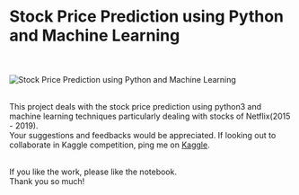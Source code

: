 # Stock Price Prediction using Python and Machine Learning
<br><br>
<img src="https://miro.medium.com/max/875/1*_GiyDH1bob96fo8JsO1_hg.png"
     alt="Stock Price Prediction using Python and Machine Learning"
     style="float: left; margin-right: 10px;" />

<br><br>
This project deals with the stock price prediction using python3 and machine learning techniques particularly dealing with stocks of Netflix(2015 - 2019).
<br>Your suggestions and feedbacks would be appreciated. 
If looking out to collaborate in Kaggle competition, ping me on [Kaggle](https://www.kaggle.com/kushshah95). 
<br>

<br>If you like the work, please like the notebook. 
<br>Thank you so much!
